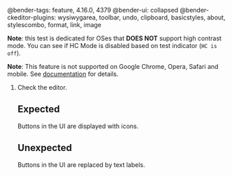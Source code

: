 @bender-tags: feature, 4.16.0, 4379
@bender-ui: collapsed
@bender-ckeditor-plugins: wysiwygarea, toolbar, undo, clipboard, basicstyles, about, stylescombo, format, link, image

**Note**: this test is dedicated for OSes that **DOES NOT** support high contrast mode. You can see if HC Mode is disabled based on test indicator (`HC is off`).

**Note**: This feature is not supported on Google Chrome, Opera, Safari and mobile. See [documentation](https://ckeditor.com/docs/ckeditor4/latest/guide/skin_sdk_hc.html) for details.

1. Check the editor.

	## Expected

	Buttons in the UI are displayed with icons.

	## Unexpected

	Buttons in the UI are replaced by text labels.

